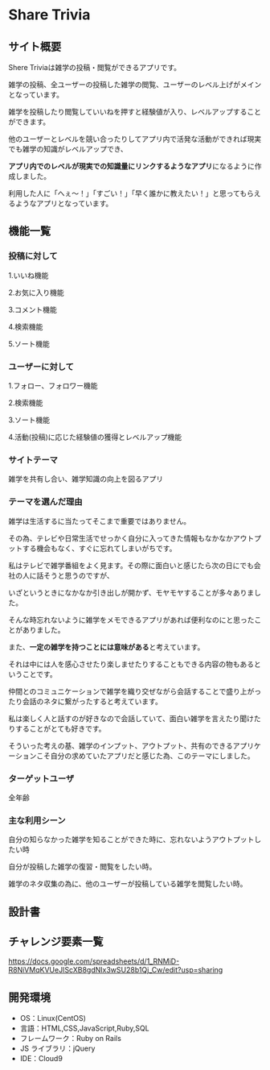 # Share Trivia


## サイト概要

Shere Triviaは雑学の投稿・閲覧ができるアプリです。

雑学の投稿、全ユーザーの投稿した雑学の閲覧、ユーザーのレベル上げがメインとなっています。

雑学を投稿したり閲覧していいねを押すと経験値が入り、レベルアップすることができます。

他のユーザーとレベルを競い合ったりしてアプリ内で活発な活動ができれば現実でも雑学の知識がレベルアップでき、

**アプリ内でのレベルが現実での知識量にリンクするようなアプリ**になるように作成しました。

利用した人に「へぇ〜！」「すごい！」「早く誰かに教えたい！」と思ってもらえるようなアプリとなっています。

## 機能一覧

### 投稿に対して

1.いいね機能

2.お気に入り機能

3.コメント機能

4.検索機能

5.ソート機能

### ユーザーに対して

1.フォロー、フォロワー機能

2.検索機能

3.ソート機能

4.活動(投稿)に応じた経験値の獲得とレベルアップ機能


### サイトテーマ

雑学を共有し合い、雑学知識の向上を図るアプリ

### テーマを選んだ理由

雑学は生活するに当たってそこまで重要ではありません。

その為、テレビや日常生活でせっかく自分に入ってきた情報もなかなかアウトプットする機会もなく、すぐに忘れてしまいがちです。

私はテレビで雑学番組をよく見ます。その際に面白いと感じたら次の日にでも会社の人に話そうと思うのですが、

いざというときになかなか引き出しが開かず、モヤモヤすることが多々ありました。

そんな時忘れないように雑学をメモできるアプリがあれば便利なのにと思ったことがありました。

また、**一定の雑学を持つことには意味がある**と考えています。

それは中には人を感心させたり楽しませたりすることもできる内容の物もあるということです。

仲間とのコミュニケーションで雑学を織り交ぜながら会話することで盛り上がったり会話のネタに繋がったすると考えています。

私は楽しく人と話すのが好きなので会話していて、面白い雑学を言えたり聞けたりすることがとても好きです。

そういった考えの基、雑学のインプット、アウトプット、共有のできるアプリケーションこそ自分の求めていたアプリだと感じた為、このテーマにしました。


### ターゲットユーザ

全年齢


### 主な利用シーン

自分の知らなかった雑学を知ることができた時に、忘れないようアウトプットしたい時

自分が投稿した雑学の復習・閲覧をしたい時。

雑学のネタ収集の為に、他のユーザーが投稿している雑学を閲覧したい時。


## 設計書


## チャレンジ要素一覧

https://docs.google.com/spreadsheets/d/1_RNMiD-R8NiVMqKVUeJIScXB8gdNIx3wSU28b1Qj_Cw/edit?usp=sharing


## 開発環境

- OS：Linux(CentOS)
- 言語：HTML,CSS,JavaScript,Ruby,SQL
- フレームワーク：Ruby on Rails
- JS ライブラリ：jQuery
- IDE：Cloud9
